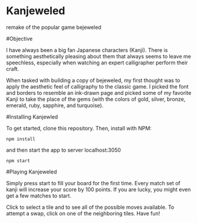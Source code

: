 # Kanjeweled
remake of the popular game bejeweled

#Objective

I have always been a big fan Japanese characters (Kanji).  There is something aesthetically pleasing about them that always seems to leave me speechless, especially when watching an expert calligrapher perform their craft.

When tasked with building a copy of bejeweled, my first thought was to apply the aesthetic feel of calligraphy to the classic game.  I picked the font and borders to resemble an ink-drawn page and picked some of my favorite Kanji to take the place of the gems (with the colors of gold, silver, bronze, emerald, ruby, sapphire, and turquoise).

#Installing Kanjewled

To get started, clone this repository.  Then, install with NPM:

```
npm install
```

and then start the app to server localhost:3050

```
npm start
```

#Playing Kanjeweled

Simply press start to fill your board for the first time.  Every match set of kanji will increase your score by 100 points.  If you are lucky, you might even get a few matches to start.

Click to select a tile and to see all of the possible moves available.  To attempt a swap, click on one of the neighboring tiles.  Have fun!
